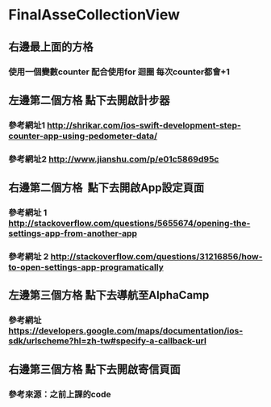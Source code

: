 # FinalAsseCollectionView
## 右邊最上面的方格
### 使用一個變數counter 配合使用for 迴圈 每次counter都會+1
## 左邊第二個方格 點下去開啟計步器
### 參考網址1 http://shrikar.com/ios-swift-development-step-counter-app-using-pedometer-data/
### 參考網址2 http://www.jianshu.com/p/e01c5869d95c
## 右邊第二個方格  點下去開啟App設定頁面
### 參考網址 1 http://stackoverflow.com/questions/5655674/opening-the-settings-app-from-another-app
### 參考網址 2 http://stackoverflow.com/questions/31216856/how-to-open-settings-app-programatically
## 左邊第三個方格 點下去導航至AlphaCamp
### 參考網址 https://developers.google.com/maps/documentation/ios-sdk/urlscheme?hl=zh-tw#specify-a-callback-url
## 右邊第三個方格 點下去開啟寄信頁面
### 參考來源：之前上課的code
